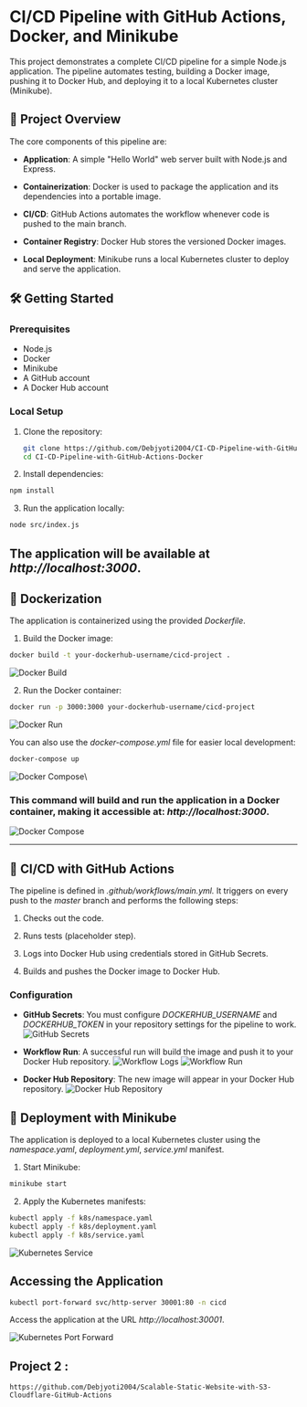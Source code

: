 # CI/CD Pipeline with GitHub Actions, Docker, and Minikube
This project demonstrates a complete CI/CD pipeline for a simple Node.js application. The pipeline automates testing, building a Docker image, pushing it to Docker Hub, and deploying it to a local Kubernetes cluster (Minikube).

## 🚀 Project Overview
The core components of this pipeline are:

- **Application**: A simple "Hello World" web server built with Node.js and Express.

- **Containerization**: Docker is used to package the application and its dependencies into a portable image.

- **CI/CD**: GitHub Actions automates the workflow whenever code is pushed to the main branch.

- **Container Registry**: Docker Hub stores the versioned Docker images.

- **Local Deployment**: Minikube runs a local Kubernetes cluster to deploy and serve the application.

## 🛠️ Getting Started

### Prerequisites

- Node.js
- Docker
- Minikube
- A GitHub account
- A Docker Hub account

### Local Setup

1. Clone the repository:
   ```bash
   git clone https://github.com/Debjyoti2004/CI-CD-Pipeline-with-GitHub-Actions-Docker.git
   cd CI-CD-Pipeline-with-GitHub-Actions-Docker
   ```

2. Install dependencies:
```sh
npm install
```
3. Run the application locally:

```bash
node src/index.js
```

The application will be available at *http://localhost:3000*.
---
## 🐳 Dockerization

The application is containerized using the provided *Dockerfile*.
1. Build the Docker image:

```bash
docker build -t your-dockerhub-username/cicd-project .
```

 ![Docker Build](public/docker-build.png)

2. Run the Docker container:

```bash
docker run -p 3000:3000 your-dockerhub-username/cicd-project
```
 ![Docker Run](public/docker-run.png)

You can also use the *docker-compose.yml* file for easier local development:

```bash
docker-compose up
```
 ![Docker Compose](public/docker-compose-yaml.png)\

### This command will build and run the application in a Docker container, making it accessible at: *http://localhost:3000*.
 ![Docker Compose](public/App.png)


---
## 🤖 CI/CD with GitHub Actions

The pipeline is defined in *.github/workflows/main.yml.* It triggers on every push to the *master* branch and performs the following steps:

1. Checks out the code.

2. Runs tests (placeholder step).

3. Logs into Docker Hub using credentials stored in GitHub Secrets.

4. Builds and pushes the Docker image to Docker Hub.

### Configuration
 - **GitHub Secrets**: You must configure *DOCKERHUB_USERNAME* and *DOCKERHUB_TOKEN* in your repository settings for the pipeline to work.
![GitHub Secrets](public/github-secrets.png)
 - **Workflow Run**: A successful run will build the image and push it to your Docker Hub repository.
 ![Workflow Logs](public/sucess-github-action.png)
 ![Workflow Run](public/github-action.png)


- **Docker Hub Repository**: The new image will appear in your Docker Hub repository.
 ![Docker Hub Repository](public/docker-hub.png)


 ## 🚢 Deployment with Minikube
 The application is deployed to a local Kubernetes cluster using the *namespace.yaml*, *deployment.yml*, *service.yml* manifest.
1. Start Minikube:

```bash
minikube start
```

2. Apply the Kubernetes manifests:

```bash
kubectl apply -f k8s/namespace.yaml
kubectl apply -f k8s/deployment.yaml
kubectl apply -f k8s/service.yaml
```
 ![Kubernetes Service](public/all-res.png)

## Accessing the Application

```sh
kubectl port-forward svc/http-server 30001:80 -n cicd         
```
Access the application at the URL *http://localhost:30001*.

 ![Kubernetes Port Forward](public/deploy-minikube-app.png)


## Project 2 : 
`https://github.com/Debjyoti2004/Scalable-Static-Website-with-S3-Cloudflare-GitHub-Actions`

